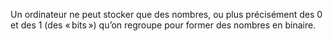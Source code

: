 Un ordinateur ne peut stocker que des nombres, ou plus précisément des 0 et des
1 (des « bits ») qu’on regroupe pour former des nombres en binaire.
